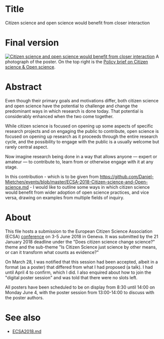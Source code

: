 
# Title

Citizen science and open science would benefit from closer interaction

# Final version

[![Citizen science and open science would benefit from closer interaction](https://upload.wikimedia.org/wikipedia/commons/6/67/Citizen_Science_and_Open_Science_would_benefit_from_closer_interaction_-_20180604_100410.jpg)](https://commons.wikimedia.org/wiki/File:Citizen_Science_and_Open_Science_would_benefit_from_closer_interaction_-_20180604_100410.jpg)
A photograph of the poster. On the top right is the [Policy brief on Citizen science & Open science](https://ecsa.citizen-science.net/blog/citizen-science-open-science-policy-brief-out).

# Abstract

Even though their primary goals and motivations differ, both citizen science and open science have the potential to challenge and change the predominant ways in which research is done today. That potential is considerably enhanced when the two come together.

While citizen science is focused on opening up some aspects of specific research projects and on engaging the public to contribute, open science is focused on opening up research as it proceeds through the entire research cycle, and the possibility to engage with the public is a usually welcome but rarely central aspect.

Now imagine research being done in a way that allows anyone &mdash; expert or amateur &mdash; to contribute to, learn from or otherwise engage with it at any stage. 

In this contribution - which is to be given from https://github.com/Daniel-Mietchen/events/blob/master/ECSA-2018-Citizen-science-and-Open-science.md - I would like to outline some ways in which citizen science would benefit from wider adoption of open science practices, and vice versa, drawing on examples from multiple fields of inquiry.

# About

This file hosts a submission to the European Citizen Science Association (ECSA) [conference](https://www.ecsa-conference.eu/) on 3-5 June 2018 in Geneva. It was submitted by the 21 January 2018 deadline under the "Does citizen science change science?" theme
and the sub-theme "Is Citizen Science just science by other means, or can it transform what counts as evidence?"

On March 28, I was notified that this session had been accepted, albeit in a format (as a poster) that differed from what I had proposed (a talk). I had until April 4 to confirm, which I did. I also enquired about how to join the "digital poster session" and was told that there were no slots left.

All posters have been scheduled to be on display from 8:30 until 14:00 on Monday June 4, with the poster session from 13:00-14:00 to discuss with the poster authors.

# See also

* [ECSA2018.md](ECSA2018.md)
